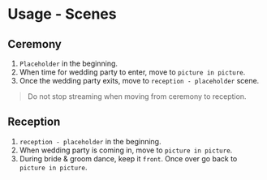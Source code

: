# Usage - Scenes

## Ceremony

1. `Placeholder` in the beginning.
2. When time for wedding party to enter, move to `picture in picture`.
3. Once the wedding party exits, move to `reception - placeholder` scene.

> Do not stop streaming when moving from ceremony to reception.

## Reception

1. `reception - placeholder` in the beginning.
2. When wedding party is coming in, move to `picture in picture`.
3. During bride & groom dance, keep it `front`. Once over go back to `picture in picture`.
